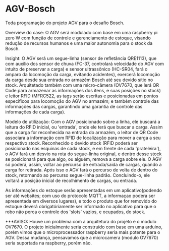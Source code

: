 # AGV-Bosch
Toda programação do projeto AGV para o desafio Bosch.

Overview do case:
O AGV será modulado com base em uma raspberry pi zero W com função de controle e gerenciamento de estoque, visando redução de recursos humanos e uma maior autonomia para o stock da Bosch. 

Insight:
O AGV será um segue-linha (sensor de refletância QRE1113), que com auxilio dos sensor de chuva (FC-37, controlará velocidade do AGV com intuito de preservar a carga) e sensor ultrassônico (HC-SR04, fará o amparo da locomoção da carga, evitando acidentes), exercerá locomoção da carga desde sua entrada no armazém Bosch até seu devido sítio no stock. Arquitetado também com uma micro-câmera (OV7670, que lerá QR Code para armazenar as informações dos itens, e suas posições no stock) e leitor RFID (MFRC522, as tags serão escritas e posicionadas em pontos especificos para locomoção do AGV no armazém; e também controle das informações das cargas, garantindo uma garantia de controle das informações de cada carga).

Modelo de utilização:
Com o AGV posicionado sobre a linha, ele buscará a leitura do RFID inicial, ou 'entrada', onde ele terá que buscar a carga. Assim que a carga for reconhecida na entrada do armazém, o leitor de QR Code associara a informação com RFID de localização para mover a carga a seu respectivo stock. Reconhecido o devido stock (RFID poderá ser posicionado nas esquinas de cada stock, e em frente de cada 'prateleira'), o AGV fará um desvio na rota do segue-linha original, e dentro desse stock se posicionará para que algo, ou alguém, remova a carga sobre ele. O AGV só poderá, assim, voltar ao percurso de entrada/saida de cargas, quando a carga for retirada. Após isso o AGV fará o percurso de volta de dentro do stock, retornando ao percurso segue-linha padrão. Concluindo-o, ele voltará a posição inicial de recolhimento de cargas, ou entrada.

As informações do estoque serão apresentadas em um aplicativo(podendo ser até websites; com uso do protocolo MQTT, a informaçao podera ser apresentada em diversos lugares), e todo o produto que for removido do estoque deverá obrigatóriamente ser informado no aplicativo para que o robo não perca o controle dos 'slots' vazios, e ocupados, do stock.


***AVISO: Houve um problema com a arquitetura do projeto e o modulo OV7670. O projeto inicialmente seria construido com base em uma arduino, porém vimos que o microprocessador raspberry seria mais potente para o AGV. Dessa mudança, pensavamos que a microcamera (modulo OV7670) seria suportada na raspberry, porém não.  